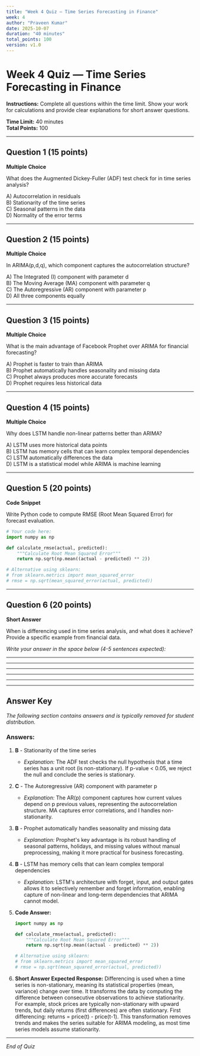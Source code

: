 ```yaml
---
title: "Week 4 Quiz — Time Series Forecasting in Finance"
week: 4
author: "Praveen Kumar"
date: 2025-10-07
duration: "40 minutes"
total_points: 100
version: v1.0
---
```


# Week 4 Quiz — Time Series Forecasting in Finance

**Instructions:** Complete all questions within the time limit. Show your work for calculations and provide clear explanations for short answer questions.

**Time Limit:** 40 minutes  
**Total Points:** 100

---

## Question 1 (15 points)
**Multiple Choice**

What does the Augmented Dickey-Fuller (ADF) test check for in time series analysis?

A) Autocorrelation in residuals  
B) Stationarity of the time series  
C) Seasonal patterns in the data  
D) Normality of the error terms  

---

## Question 2 (15 points)
**Multiple Choice**

In ARIMA(p,d,q), which component captures the autocorrelation structure?

A) The Integrated (I) component with parameter d  
B) The Moving Average (MA) component with parameter q  
C) The Autoregressive (AR) component with parameter p  
D) All three components equally  

---

## Question 3 (15 points)
**Multiple Choice**

What is the main advantage of Facebook Prophet over ARIMA for financial forecasting?

A) Prophet is faster to train than ARIMA  
B) Prophet automatically handles seasonality and missing data  
C) Prophet always produces more accurate forecasts  
D) Prophet requires less historical data  

---

## Question 4 (15 points)
**Multiple Choice**

Why does LSTM handle non-linear patterns better than ARIMA?

A) LSTM uses more historical data points  
B) LSTM has memory cells that can learn complex temporal dependencies  
C) LSTM automatically differences the data  
D) LSTM is a statistical model while ARIMA is machine learning  

---

## Question 5 (20 points)
**Code Snippet**

Write Python code to compute RMSE (Root Mean Squared Error) for forecast evaluation.

```python
# Your code here:
import numpy as np

def calculate_rmse(actual, predicted):
    """Calculate Root Mean Squared Error"""
    return np.sqrt(np.mean((actual - predicted) ** 2))

# Alternative using sklearn:
# from sklearn.metrics import mean_squared_error
# rmse = np.sqrt(mean_squared_error(actual, predicted))
```

---

## Question 6 (20 points)
**Short Answer**

When is differencing used in time series analysis, and what does it achieve? Provide a specific example from financial data.

*Write your answer in the space below (4-5 sentences expected):*

___________________________________________________________________

___________________________________________________________________

___________________________________________________________________

___________________________________________________________________

___________________________________________________________________

---

## Answer Key

*The following section contains answers and is typically removed for student distribution.*

### Answers:

1. **B** - Stationarity of the time series
   - *Explanation:* The ADF test checks the null hypothesis that a time series has a unit root (is non-stationary). If p-value < 0.05, we reject the null and conclude the series is stationary.

2. **C** - The Autoregressive (AR) component with parameter p
   - *Explanation:* The AR(p) component captures how current values depend on p previous values, representing the autocorrelation structure. MA captures error correlations, and I handles non-stationarity.

3. **B** - Prophet automatically handles seasonality and missing data
   - *Explanation:* Prophet's key advantage is its robust handling of seasonal patterns, holidays, and missing values without manual preprocessing, making it more practical for business forecasting.

4. **B** - LSTM has memory cells that can learn complex temporal dependencies
   - *Explanation:* LSTM's architecture with forget, input, and output gates allows it to selectively remember and forget information, enabling capture of non-linear and long-term dependencies that ARIMA cannot model.

5. **Code Answer:**
   ```python
   import numpy as np
   
   def calculate_rmse(actual, predicted):
       """Calculate Root Mean Squared Error"""
       return np.sqrt(np.mean((actual - predicted) ** 2))
   
   # Alternative using sklearn:
   # from sklearn.metrics import mean_squared_error
   # rmse = np.sqrt(mean_squared_error(actual, predicted))
   ```

6. **Short Answer Expected Response:**
   Differencing is used when a time series is non-stationary, meaning its statistical properties (mean, variance) change over time. It transforms the data by computing the difference between consecutive observations to achieve stationarity. For example, stock prices are typically non-stationary with upward trends, but daily returns (first differences) are often stationary. First differencing: returns = price(t) - price(t-1). This transformation removes trends and makes the series suitable for ARIMA modeling, as most time series models assume stationarity.

---

*End of Quiz*